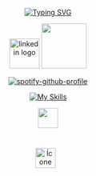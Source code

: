 <main>

 
 <div align="center">
  
  
[![Typing SVG](https://readme-typing-svg.demolab.com?font=Fira+Code&weight=800&size=15&letterSpacing=letter-spacing%3A+1px;&duration=3000&pause=1300&color=2DB4FF&center=true&random=true&width=500&lines=Um+commit+de+cada+vez%2C+rumo+ao+meu+lugar+na+tecnologia+%F0%9F%92%BB%F0%9F%92%85;Persist%C3%AAncia+%C3%A9+minha+linguagem+favorita+%E2%9D%A4%EF%B8%8F;Pequenos+commits%2C+grandes+conquistas+%F0%9F%94%A5;Caf%C3%A9+e+linhas+de+c%C3%B3digo+%E2%98%95%F0%9F%92%BB;Aprendendo+uma+linha+de+c%C3%B3digo+por+vez+%F0%9F%93%88;C%C3%B3digo+com+bug+tamb%C3%A9m+ensina%2C+e+eu+sigo+aprendendo+%F0%9F%8C%B1;Persist%C3%AAncia+%C3%A9+meu+framework+favorito+%E2%9D%A4%EF%B8%8F;Estagi%C3%A1ria+em+constru%C3%A7%C3%A3o%2C+desenvolvedora+em+ascens%C3%A3o+%F0%9F%93%88)](https://git.io/typing-svg)


  
<a href="https://www.linkedin.com/in/leonardo-bento-937a2024a/" target="_blank" rel="noopener noreferrer">
<img src="https://user-images.githubusercontent.com/74038190/235294012-0a55e343-37ad-4b0f-924f-c8431d9d2483.gif" height="60" alt="linkedin logo"></a>
<a href="https://www.linkedin.com/in/leonardo-bento-937a2024a/" target="_blank" rel="noopener noreferrer">
<img src="https://user-images.githubusercontent.com/74038190/216649417-9acc58df-9186-4132-ad43-819a57babb67.gif" height="90"></a>
</div>


</div>    

<div align="center">





[![spotify-github-profile](https://spotify-github-profile.kittinanx.com/api/view?uid=31ly7v6vrcmlnvwrfvm4t3z2kmm4&cover_image=true&theme=novatorem&show_offline=true&background_color=121212&interchange=true&bar_color=53b14f&bar_color_cover=false)](https://spotify-github-profile.kittinanx.com/api/view?uid=31ly7v6vrcmlnvwrfvm4t3z2kmm4&redirect=true)



  
</div>


<div align="center" >
 
[![My Skills](https://skillicons.dev/icons?i=js,html,css,python,mysql,notion,vscode,windows,linux)](https://skillicons.dev) 

 <img src="https://user-images.githubusercontent.com/74038190/212284158-e840e285-664b-44d7-b79b-e264b5e54825.gif" height="40">
</div>


###

<br>
<div align="center">
    <img src="https://user-images.githubusercontent.com/74038190/212284087-bbe7e430-757e-4901-90bf-4cd2ce3e1852.gif" 
         height="40" style="margin-right: 10px;" 
         alt="Ícone do LinkedIn">
  </a>
</div>
</main>


<br clear="both">


###
